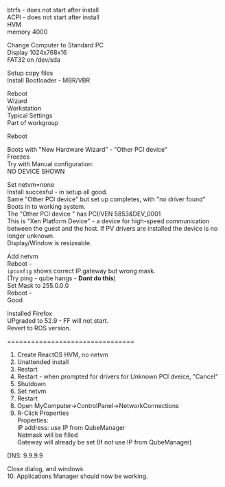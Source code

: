 btrfs - does not start after install  
ACPI  - does not start after install  
HVM  
memory 4000  
  
  
Change Computer to Standard PC  
Display 1024x768x16  
FAT32 on /dev/sda  
  
Setup copy files  
Install Bootloader - MBR/VBR  
  
Reboot  
Wizard  
Workstation  
Typical Settings  
Part of workgroup  
  
Reboot  
  
Boots with "New Hardware Wizard" - "Other PCI device"  
Freezes  
Try with Manual configuration:  
NO DEVICE SHOWN  
  
Set netvm=none  
Install succesful - in setup all good.  
Same "Other PCI device" but set up completes, with "no driver found"  
Boots in to working system.  
The "Other PCI device " has PCI/VEN 5853&DEV_0001  
This is "Xen Platform Device" -  a device for high-speed communication between the guest and the host.  If PV drivers are installed the device is no longer unknown.   
Display/Window is resizeable.  
  
Add netvm  
Reboot -  
`ipconfig` shows correct IP.gateway but wrong mask.  
(Try ping - qube hangs - **Dont do this**)  
Set Mask to 255.0.0.0  
Reboot -  
Good  
  
Installed Firefox  
UPgraded to 52.9 - FF will not start.  
Revert to ROS version.  
  
================================  
1. Create ReactOS HVM, no netvm  
2. Unattended install  
3. Restart  
4. Restart - when prompted for drivers for Unknown PCI dveice, "Cancel"  
5. Shutdown  
6. Set netvm   
7. Restart  
8. Open MyComputer->ControlPanel->NetworkConnections  
9. R-Click Properties  
  Properties:  
    IP address: use IP from QubeManager  
    Netmask will be filled  
    Gateway will already be set (If not use IP from QubeManager)  
  
  DNS:  9.9.9.9  
  
  Close dialog, and windows.  
10. Applications Manager should now be working.  
  
  

